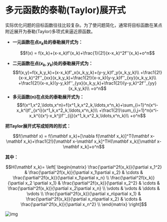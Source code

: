 # 多元函数的泰勒(Taylor)展开式

实际优化问题的目标函数往往比较复杂。为了使问题简化，通常将目标函数在某点附近展开为泰勒(Taylor)多项式来逼近原函数。

- **一元函数在点$x_k$处的泰勒展开式为：** 

  $$f(x) = f(x_k)+(x-x_k)f'(x_k)+\frac{1}{2!}(x-x_k)^2f''(x_k)+o^n$$

* **二元函数在点$(x_k,y_k)$处的泰勒展开式为：** 
  $$f(x,y)=f(x_k,y_k)+(x-x_k)f'_x(x_k,y_k)+(y-y_k)f'_y(x_k,y_k)\\ +\frac1{2!}(x-x_k)^2f''_{xx}(x_k,y_k)+\frac1{2!}(x-x_k)(y-y_k)f''_{xy}(x_k,y_k)\\ +\frac1{2!}(x-x_k)(y-y_k)f''_{yx}(x_k,y_k)+\frac1{2!}(y-y_k)^2f''_{yy}(x_k,y_k)\\ +o^n$$
* **多元函数(n)在点处的泰勒展开式为：** 
  $$f(x^1,x^2,\ldots,x^n)=f(x^1_k,x^2_k,\ldots,x^n_k)+\sum_{i=1}^n(x^i-x_k^i)f'_{x^i}(x^1_k,x^2_k,\ldots,x^n_k)\\ +\frac1{2!}\sum_{i,j=1}^n(x^i-x_k^i)(x^j-x_k^j)f''_{ij}(x^1_k,x^2_k,\ldots,x^n_k)\\ +o^n$$

**把Taylor展开式写成矩阵的形式：**

$$f(\mathbf x) = f(\mathbf x_k)+[\nabla f(\mathbf x_k)]^T(\mathbf x-\mathbf x_k)+\frac1{2!}[\mathbf x-\mathbf x_k]^TH(\mathbf x_k)[\mathbf x-\mathbf x_k]+o^n$$

**其中：**

$$H(\mathbf x_k)= \left[ \begin{matrix} \frac{\partial^2f(x_k)}{\partial x_1^2} & \frac{\partial^2f(x_k)}{\partial x_1\partial x_2} & \cdots & \frac{\partial^2f(x_k)}{\partial x_1\partial x_n}  \\ \frac{\partial^2f(x_k)}{\partial x_2 \partial x_1} & \frac{\partial^2f(x_k)}{\partial x_2^2} & \cdots & \frac{\partial^2f(x_k)}{\partial x_2\partial x_n} \\ \vdots & \vdots & \ddots & \vdots \\ \frac{\partial^2f(x_k)}{\partial x_n\partial x_1} & \frac{\partial^2f(x_k)}{\partial x_n\partial x_2} & \cdots & \frac{\partial^2f(x_k)}{\partial x_n^2} \\ \end{matrix} \right]$$

![img](https://raw.githubusercontent.com/YshanChen/Machine-Learning/master/JPG/%E6%B3%B0%E5%8B%92%E5%B1%95%E5%BC%80.jpg)


